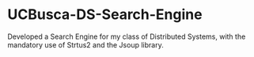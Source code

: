 # UCBusca-DS-Search-Engine

Developed a Search Engine for my class of Distributed Systems, with the mandatory use of Strtus2 and the Jsoup library.
